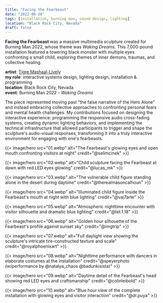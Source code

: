 ```yaml
---
title: "Facing the Fearbeast"
date: "2022-08-28"
tags: [installation, burning man, sound design, lighting]
location: "Black Rock City, Nevada"
draft: false
---
```


**Facing the Fearbeast** was a massive multimedia sculpture created for Burning Man 2022, whose theme was *Waking Dreams*. This 7,000-pound installation featured a towering black monster with multiple eyes confronting a small child, exploring themes of inner demons, traumas, and collective healing.

**artist**: [Tigre Mashaal-Lively](https://sfreporter.com/coverstories/afraid-2022-08-17/)\
**my role**: interactive systems design, lighting design, installation & programming\
**location**: Black Rock City, Nevada\
**event**: Burning Man 2022 - *Waking Dreams*

The piece represented moving past "the false narrative of the Hero Alone" and instead embracing collective approaches to confronting personal fears and mental health challenges. My contributions focused on designing the interactive experience: programming the responsive audio cross-fading systems, creating dynamic lighting behaviors, and implementing the technical infrastructure that allowed participants to trigger and shape the sculpture's audio-visual responses, transforming it into a truly interactive environment for engaging with one's fearbeasts.

{{< image/hero src="01.webp" alt="The Fearbeast's glowing eyes and open mouth confronting visitors at night" credit="@selimcinek" >}}

{{< image/hero src="02.webp" alt="Child sculpture facing the Fearbeast at dawn with red LED eyes glowing" credit="@lucas_mk" >}}

{{< image/hero src="03.webp" alt="The vulnerable child figure standing alone in the desert during daytime" credit="@therealmasoncalhoun" >}}

{{< image/hero src="04.webp" alt="Illuminated child figure inside the Fearbeast's mouth at night with blue lighting" credit="@vai7arte" >}}

{{< image/hero src="05.webp" alt="Atmospheric nighttime encounter with visitor silhouette and dramatic blue lighting" credit="@tet.1.18" >}}

{{< image/hero src="06.webp" alt="Golden hour silhouette of the Fearbeast's profile against sunset sky" credit="@imgtrip" >}}

{{< image/hero src="07.webp" alt="Full daylight view showing the sculpture's intricate tire-constructed texture and scale" credit="@royalphoenixart" >}}

{{< image/hero src="08.webp" alt="Nighttime performance with dancers in elaborate costumes at the installation" credit="@speyerphoto (w/performance by @natalya_chaos @badunkisista)" >}}

{{< image/hero src="09.webp" alt="Daytime detail of the Fearbeast's head showing red LED eyes and craftsmanship" credit="@colinleibold" >}}

{{< image/hero src="10.webp" alt="Blue hour view of the complete installation with glowing eyes and visitor interaction" credit="@dr.puya" >}}
